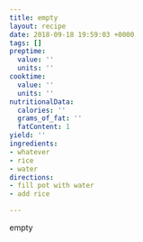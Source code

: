 ```yaml
---
title: empty
layout: recipe
date: 2018-09-18 19:59:03 +0000
tags: []
preptime:
  value: ''
  units: ''
cooktime:
  value: ''
  units: ''
nutritionalData:
  calories: ''
  grams_of_fat: ''
  fatContent: 1
yield: ''
ingredients:
- whatever
- rice
- water
directions:
- fill pot with water
- add rice

---
```

empty
